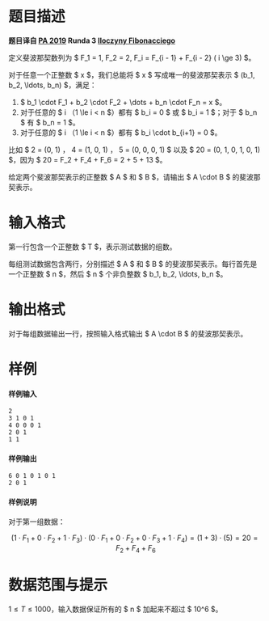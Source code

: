 
# 题目描述

**题目译自 [PA 2019](https://sio2.mimuw.edu.pl/c/pa-2019-1/dashboard/) Runda 3 [Iloczyny Fibonacciego](https://sio2.mimuw.edu.pl/c/pa-2019-1/p/ilo/)**


定义斐波那契数列为 $ F_1 = 1, F_2 = 2, F_i = F_{i - 1} + F_{i - 2} ( i \ge 3) $。

对于任意一个正整数 $ x $，我们总能将 $ x $ 写成唯一的斐波那契表示 $ (b_1, b_2, \ldots, b_n) $，满足：

1. $ b_1 \cdot F_1 + b_2 \cdot F_2 + \dots + b_n \cdot F_n = x $。
2. 对于任意的 $ i $（$1 \le i < n $）都有 $ b_i = 0 $ 或 $ b_i = 1 $；对于 $ b_n $ 有 $ b_n = 1 $。
3. 对于任意的 $ i $（$1 \le i < n $）都有 $ b_i \cdot b_{i+1} = 0 $。

比如 $ 2 = (0, 1) $，$ 4 = (1, 0, 1) $，$ 5 = (0, 0, 0, 1) $ 以及 $ 20 = (0, 1, 0, 1, 0, 1) $，因为 $ 20 = F_2 + F_4 + F_6 = 2 + 5 + 13 $。

给定两个斐波那契表示的正整数 $ A $ 和 $ B $，请输出 $ A \cdot B $ 的斐波那契表示。

# 输入格式

第一行包含一个正整数 $ T $，表示测试数据的组数。

每组测试数据包含两行，分别描述 $ A $ 和 $ B $ 的斐波那契表示。每行首先是一个正整数 $ n $，然后 $ n $ 个非负整数 $ b_1, b_2, \ldots, b_n $。

# 输出格式

对于每组数据输出一行，按照输入格式输出 $ A \cdot B $ 的斐波那契表示。

# 样例

#### 样例输入
```plain
2
3 1 0 1
4 0 0 0 1
2 0 1
1 1
```
#### 样例输出
```plain
6 0 1 0 1 0 1
2 0 1
```
#### 样例说明
对于第一组数据：

$$ (1 \cdot F_1 + 0 \cdot F_2 + 1 \cdot F_3) \cdot (0 \cdot F_1 + 0 \cdot F_2 + 0 \cdot F_3 + 1 \cdot F_4) = (1 + 3) \cdot (5) = 20 = F_2 + F_4 + F_6 $$

# 数据范围与提示

$1 \le T \le 1000$，输入数据保证所有的 $ n $ 加起来不超过 $ 10^6 $。

